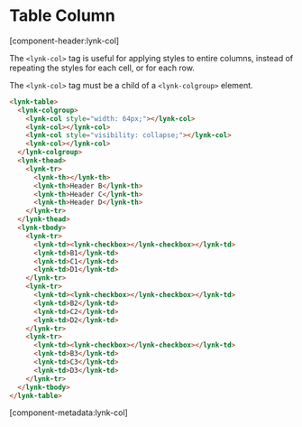 # Table Column

[component-header:lynk-col]

The `<lynk-col>` tag is useful for applying styles to entire columns, instead of repeating the styles for each cell, or for each row.

<lynk-alert type="warning" open>The `<lynk-col>` tag must be a child of a `<lynk-colgroup>` element.</lynk-alert>

```html preview
<lynk-table>
  <lynk-colgroup>
    <lynk-col style="width: 64px;"></lynk-col>
    <lynk-col></lynk-col>
    <lynk-col style="visibility: collapse;"></lynk-col>
    <lynk-col></lynk-col>
  </lynk-colgroup>
  <lynk-thead>
    <lynk-tr>
      <lynk-th></lynk-th>
      <lynk-th>Header B</lynk-th>
      <lynk-th>Header C</lynk-th>
      <lynk-th>Header D</lynk-th>
    </lynk-tr>
  </lynk-thead>
  <lynk-tbody>
    <lynk-tr>
      <lynk-td><lynk-checkbox></lynk-checkbox></lynk-td>
      <lynk-td>B1</lynk-td>
      <lynk-td>C1</lynk-td>
      <lynk-td>D1</lynk-td>
    </lynk-tr>
    <lynk-tr>
      <lynk-td><lynk-checkbox></lynk-checkbox></lynk-td>
      <lynk-td>B2</lynk-td>
      <lynk-td>C2</lynk-td>
      <lynk-td>D2</lynk-td>
    </lynk-tr>
    <lynk-tr>
      <lynk-td><lynk-checkbox></lynk-checkbox></lynk-td>
      <lynk-td>B3</lynk-td>
      <lynk-td>C3</lynk-td>
      <lynk-td>D3</lynk-td>
    </lynk-tr>
  </lynk-tbody>
</lynk-table>
```

[component-metadata:lynk-col]
